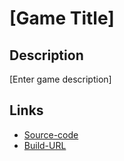 <!--
This is a game entry template.
If you're not posting a game entry, please remove all this contents!
-->

# [Game Title]

## Description

[Enter game description]

## Links
- [Source-code]
- [Build-URL]

[Source-code]: https://github.com/endel/colyseus-pixijs-boilerplate
[Build-URL]: https://colyseus-pixijs-boilerplate.herokuapp.com/
